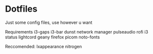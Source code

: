 # Dotfiles
Just some config files, use however u want

Requirements
i3-gaps
i3-bar
dunst
network manager
pulseaudio
rofi
i3 status
lightcord
geany
firefox
picom
noto-fonts

Reccomended:
lxappearance
nitrogen

